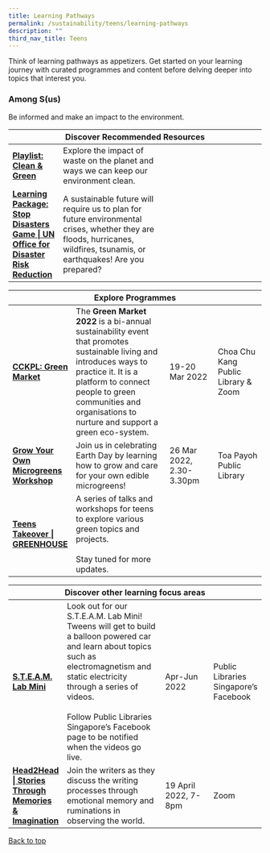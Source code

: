 ```yaml
---
title: Learning Pathways
permalink: /sustainability/teens/learning-pathways
description: ""
third_nav_title: Teens
---
```

<style type="text/css">
/* Links */
.content a { color: #322987; }
.content a:focus,
.content a:hover { color: #28216c; }

/* Button Outline */
.bp-button { padding-left: 1.5rem; padding-right: 1.5rem; }
.bp-button.is-primary-outline { border: 1px solid #322987; color: #322987; background-color: transparent; text-decoration: none; }
.bp-button.is-primary-outline:focus,
.bp-button.is-primary-outline:hover { border: 1px solid #322987; color: #cff2e8; background-color: #322987; text-decoration: none; }

/* Responsive Iframe */
.responsive-iframe { position: absolute; top: 0; left: 0; bottom: 0; right: 0; width: 100%; height: 100%; }
.responsive-iframe-container { position: relative; overflow: hidden; width: 100%; }
.responsive-iframe-container.ratio-16by9 { padding-top: 56.25%; }
.responsive-iframe-container.ratio-4by3 { padding-top: 75%; }
.responsive-iframe-container.ratio-3by2 { padding-top: 66.66%; }
.responsive-iframe-container.ratio-1by1 { padding-top: 100%; }
</style>
Think of learning pathways as appetizers. Get started on your learning journey with curated programmes and content before delving deeper into topics that interest you.

<h3><b>Among S(us)</b></h3>
Be informed and make an impact to the environment.
<div class="horizontal-scroll margin--bottom--lg">
  <table class="generic-table">
    <thead>
      <tr>
        <th colspan="4" class="is-uppercase has-weight-normal ">Discover Recommended Resources</th>
      </tr>
    </thead>
    <tbody>
      <tr>
        <td style="width: 20%;"><a href="/sustainability/teens/content" target="_blank"><b> Playlist:<br>Clean & Green</b></a></td>
        <td style="width: 40%;">Explore the impact of waste on the planet and ways we can keep our environment clean.</td>
        <td style="width: 20%;"> </td>
        <td style="width: 20%;"> </td>
      </tr>
      <tr>
        <td><a href="https://www.stopdisastersgame.org/stop_disasters" target="_blank"><b> Learning Package:<br>Stop Disasters Game | UN Office for Disaster Risk Reduction</b></a></td>
        <td>A sustainable future will require us to plan for future environmental crises, whether they are floods, hurricanes, wildfires, tsunamis, or earthquakes! Are you prepared?</td>
        <td></td>
        <td></td>
      </tr>
    </tbody>
  </table>
</div>

<div class="horizontal-scroll margin--bottom--lg">
  <table class="generic-table">
    <thead>
      <tr>
        <th colspan="4" class="is-uppercase has-weight-normal ">Explore Programmes</th>
      </tr>
    </thead>
    <tbody>
			<tr>
        <td style="width: 20%;"><a href="https://www.eventbrite.com/e/green-market-the-conscious-consumer-registration-220385588227?aff=odcleoeventsincollection&keep_tld=1" target="_blank"><b>CCKPL: Green Market</b></a></td>
				<td style="width: 40%;">The <b>Green Market 2022</b> is a bi-annual sustainability event that promotes sustainable living and introduces ways to practice it. It is a platform to connect people to green communities and organisations to nurture and support a green eco-system.<br>
</td>
        <td style="width: 20%;">19-20 Mar 2022<br></td>
        <td style="width: 20%;">Choa Chu Kang Public Library & Zoom</td>
      </tr>
			<tr>
         <td style="width: 20%;"><a href="https://www.eventbrite.sg/e/grow-your-own-microgreens-workshop-teens-takeover-greenhouse-registration-291158602217?aff=ebdsoporgprofile" target="_blank"><b>Grow Your Own Microgreens Workshop</b></a></td>
        <td style="width: 40%;">Join us in celebrating Earth Day by learning how to grow and care for your own edible microgreens!</td>
        <td style="width: 20%;">26 Mar 2022, <br> 2.30-3.30pm</td>
        <td style="width: 20%;">Toa Payoh Public Library </td>
			</tr>
			<tr>
         <td style="width: 20%;"><a href="https://go.gov.sg/golibrary" target="_blank"><b>Teens Takeover | GREENHOUSE
</b></a></td>
        <td style="width: 40%;">A series of talks and workshops for teens to explore various green topics and projects. <br><br>Stay tuned for more updates.</td>
        <td style="width: 20%;"></td>
        <td style="width: 20%;"></td>
			</tr>
    </tbody>
  </table>
</div>

<div class="horizontal-scroll margin--bottom--lg">
  <table class="generic-table">
    <thead>
      <tr>
        <th colspan="4" class="is-uppercase has-weight-normal ">Discover other learning focus areas</th>
      </tr>
    </thead>
    <tbody>
			<tr>
        <td style="width: 20%;"><a href="https://www.facebook.com/publiclibrarysg" target="_blank"><b>S.T.E.A.M. Lab Mini</b></a></td>
        <td style="width: 40%;">Look out for our S.T.E.A.M. Lab Mini! Tweens will get to build a balloon powered car and learn about topics such as electromagnetism and static electricity through a series of videos.<br><br>Follow Public Libraries Singapore’s Facebook page to be notified when the videos go live.
</td>
        <td style="width: 20%;">Apr-Jun 2022</td>
        <td style="width: 20%;">Public Libraries Singapore’s Facebook</td>
      </tr>
			<tr>
         <td style="width: 20%;"><a href="https://www.eventbrite.sg/e/head2head-stories-through-memories-imagination-registration-207899812937?aff=ebdsoporgprofile" target="_blank"><b>Head2Head | Stories Through Memories & Imagination</b></a></td>
        <td style="width: 40%;">Join the writers as they discuss the writing processes through emotional memory and ruminations in observing the world.</td>
        <td style="width: 20%;">19 April 2022, 7-8pm</td>
        <td style="width: 20%;">Zoom</td>
			</tr>
  </tbody>
  </table>
</div>

<p class="has-text-right margin--top--xl"><a href="#main-content">Back to top</a></p>